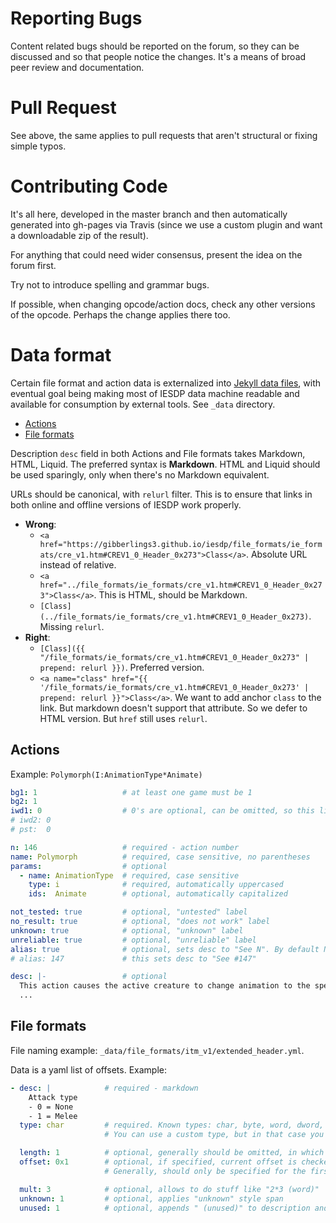 # Reporting Bugs

Content related bugs should be reported on the forum, so they can be discussed and so that people
notice the changes. It's a means of broad peer review and documentation.

# Pull Request

See above, the same applies to pull requests that aren't structural or fixing simple typos.

# Contributing Code

It's all here, developed in the master branch and then automatically generated into gh-pages
via Travis (since we use a custom plugin and want a downloadable zip of the result).

For anything that could need wider consensus, present the idea on the forum first.

Try not to introduce spelling and grammar bugs.

If possible, when changing opcode/action docs, check any other versions of the opcode.
Perhaps the change applies there too.

# Data format

Certain file format and action data is externalized into [Jekyll data files](https://jekyllrb.com/docs/datafiles/), with eventual goal being making most of IESDP data machine readable and available for consumption by external tools. See `_data` directory.

- [Actions](#actions)
- [File formats](#file-formats)

Description `desc` field in both Actions and File formats takes Markdown, HTML, Liquid. The preferred syntax is **Markdown**. HTML and Liquid should be used sparingly, only when there's no Markdown equivalent.

URLs should be canonical, with `relurl` filter. This is to ensure that links in both online and offline versions of IESDP work properly.

- **Wrong**:
  - `<a href="https://gibberlings3.github.io/iesdp/file_formats/ie_formats/cre_v1.htm#CREV1_0_Header_0x273">Class</a>`. Absolute URL instead of relative.
  - `<a href="../file_formats/ie_formats/cre_v1.htm#CREV1_0_Header_0x273">Class</a>`. This is HTML, should be Markdown.
  - `[Class](../file_formats/ie_formats/cre_v1.htm#CREV1_0_Header_0x273)`. Missing `relurl`.
- **Right**:
  - `[Class]({{ "/file_formats/ie_formats/cre_v1.htm#CREV1_0_Header_0x273" | prepend: relurl }})`. Preferred version.
  - `<a name="class" href="{{ '/file_formats/ie_formats/cre_v1.htm#CREV1_0_Header_0x273' | prepend: relurl }}">Class</a>`.
    We want to add anchor `class` to the link. But markdown doesn't support that attribute. So we defer to HTML version. But `href` still uses `relurl`.


## Actions

Example: `Polymorph(I:AnimationType*Animate)`

```yaml
bg1: 1                   # at least one game must be 1
bg2: 1
iwd1: 0                  # 0's are optional, can be omitted, so this line and next 2 are not necessary
# iwd2: 0
# pst:  0

n: 146                   # required - action number
name: Polymorph          # required, case sensitive, no parentheses
params:                  # optional
  - name: AnimationType  # required, case sensitive
    type: i              # required, automatically uppercased
    ids:  Animate        # optional, automatically capitalized

not_tested: true         # optional, "untested" label
no_result: true          # optional, "does not work" label
unknown: true            # optional, "unknown" label
unreliable: true         # optional, "unreliable" label
alias: true              # optional, sets desc to "See N". By default N=n, but they aren't equal, alias can take a numerical value instead:
# alias: 147             # this sets desc to "See #147"

desc: |-                 # optional
  This action causes the active creature to change animation to the specified animation (values from [animate.ids](/files/ids/bg2/animate.htm))
  ...
```

## File formats

File naming example: `_data/file_formats/itm_v1/extended_header.yml`.

Data is a yaml list of offsets. Example:
```yaml
- desc: |            # required - markdown
    Attack type
    - 0 = None
    - 1 = Melee
  type: char         # required. Known types: char, byte, word, dword, resref, strref.
                     # You can use a custom type, but in that case you must specify the following "length" field.

  length: 1          # optional, generally should be omitted, in which case, size inferred from type.
  offset: 0x1        # optional, if specified, current offset is checked against this value, if not equal, an error is raised
                     # Generally, should only be specified for the first and last items in the list

  mult: 3            # optional, allows to do stuff like "2*3 (word)"
  unknown: 1         # optional, applies "unknown" style span
  unused: 1          # optional, appends " (unused)" to description and applies "unknown" style span
```
